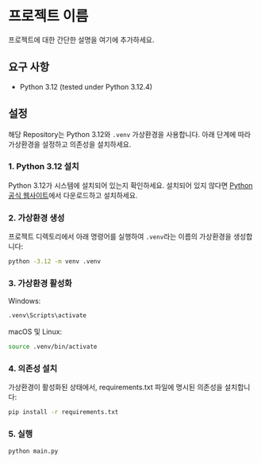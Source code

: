 # 프로젝트 이름

프로젝트에 대한 간단한 설명을 여기에 추가하세요.

## 요구 사항

- Python 3.12 (tested under Python 3.12.4)

## 설정

해당 Repository는 Python 3.12와 `.venv` 가상환경을 사용합니다. 아래 단계에 따라 가상환경을 설정하고 의존성을 설치하세요.

### 1. Python 3.12 설치

Python 3.12가 시스템에 설치되어 있는지 확인하세요. 설치되어 있지 않다면 [Python 공식 웹사이트](https://www.python.org/downloads/)에서 다운로드하고 설치하세요.

### 2. 가상환경 생성

프로젝트 디렉토리에서 아래 명령어를 실행하여 `.venv`라는 이름의 가상환경을 생성합니다:

```bash
python -3.12 -m venv .venv
```

### 3. 가상환경 활성화

Windows:

```bash
.venv\Scripts\activate
```

macOS 및 Linux:

```bash
source .venv/bin/activate
```

### 4. 의존성 설치

가상환경이 활성화된 상태에서, requirements.txt 파일에 명시된 의존성을 설치합니다:

```bash
pip install -r requirements.txt
```

### 5. 실행

```bash
python main.py
```

